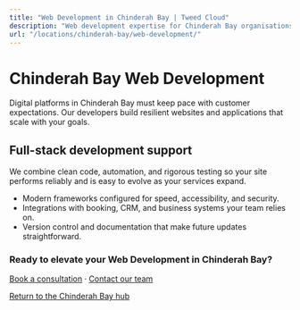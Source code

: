 ```yaml
---
title: "Web Development in Chinderah Bay | Tweed Cloud"
description: "Web development expertise for Chinderah Bay organisations that need dependable platforms."
url: "/locations/chinderah-bay/web-development/"
---
```


# Chinderah Bay Web Development

Digital platforms in Chinderah Bay must keep pace with customer expectations. Our developers build resilient websites and applications that scale with your goals.

## Full-stack development support

We combine clean code, automation, and rigorous testing so your site performs reliably and is easy to evolve as your services expand.

- Modern frameworks configured for speed, accessibility, and security.
- Integrations with booking, CRM, and business systems your team relies on.
- Version control and documentation that make future updates straightforward.

### Ready to elevate your Web Development in Chinderah Bay?

[Book a consultation](/consultation/) · [Contact our team](/contact/)

[Return to the Chinderah Bay hub](/locations/chinderah-bay/)
